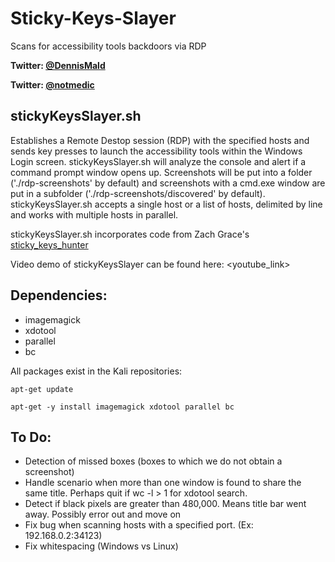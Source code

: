 # Sticky-Keys-Slayer
Scans for accessibility tools backdoors via RDP

**Twitter: [@DennisMald](https://twitter.com/DennisMald)**

**Twitter: [@notmedic](https://twitter.com/notmedic)**

stickyKeysSlayer.sh
----------------
Establishes a Remote Destop session (RDP) with the specified hosts and sends key presses to launch the accessibility tools within the Windows Login screen. stickyKeysSlayer.sh will analyze the console and alert if a command prompt window opens up. Screenshots will be put into a folder ('./rdp-screenshots' by default) and screenshots with a cmd.exe window are put in a subfolder ('./rdp-screenshots/discovered' by default). stickyKeysSlayer.sh accepts a single host or a list of hosts, delimited by line and works with multiple hosts in parallel.

stickyKeysSlayer.sh incorporates code from Zach Grace's [sticky_keys_hunter](https://github.com/ztgrace/sticky_keys_hunter/)

Video demo of stickyKeysSlayer can be found here: <youtube_link>

Dependencies:
----------------
* imagemagick
* xdotool
* parallel
* bc

All packages exist in the Kali repositories:

    apt-get update
    
    apt-get -y install imagemagick xdotool parallel bc
	
	
To Do:
----------------
* Detection of missed boxes (boxes to which we do not obtain a screenshot)
* Handle scenario when more than one window is found to share the same title. Perhaps quit if wc -l > 1 for xdotool search.
* Detect if black pixels are greater than 480,000. Means title bar went away. Possibly error out and move on
* Fix bug when scanning hosts with a specified port. (Ex: 192.168.0.2:34123)
* Fix whitespacing (Windows vs Linux)
